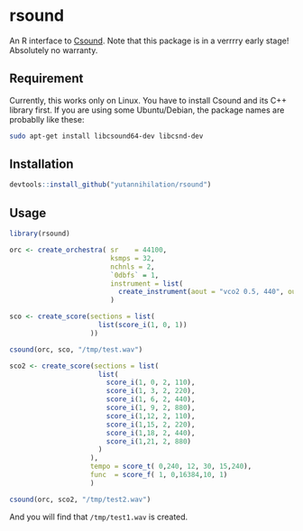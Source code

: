rsound
=============

An R interface to [Csound](https://github.com/csound). Note that this package is in a verrrry early stage! Absolutely no warranty.

## Requirement

Currently, this works only on Linux. You have to install Csound and its C++ library first. If you are using some Ubuntu/Debian, the package names are probablly like these:

```sh
sudo apt-get install libcsound64-dev libcsnd-dev
```

## Installation

```r
devtools::install_github("yutannihilation/rsound")
```

## Usage

```r
library(rsound)

orc <- create_orchestra( sr    = 44100,
                         ksmps = 32,
                         nchnls = 2,
                         `0dbfs` = 1,
                         instrument = list(
                           create_instrument(aout = "vco2 0.5, 440", outs = "aout, aout"))
                         )

sco <- create_score(sections = list(
                      list(score_i(1, 0, 1))
                    ))

csound(orc, sco, "/tmp/test.wav")

sco2 <- create_score(sections = list(
                      list(
                        score_i(1, 0, 2, 110),
                        score_i(1, 3, 2, 220),
                        score_i(1, 6, 2, 440),
                        score_i(1, 9, 2, 880),
                        score_i(1,12, 2, 110),
                        score_i(1,15, 2, 220),
                        score_i(1,18, 2, 440),
                        score_i(1,21, 2, 880)
                      )
                    ),
                    tempo = score_t( 0,240, 12, 30, 15,240),
                    func  = score_f( 1, 0,16384,10, 1)
                    )

csound(orc, sco2, "/tmp/test2.wav")
```
And you will find that `/tmp/test1.wav` is created.

